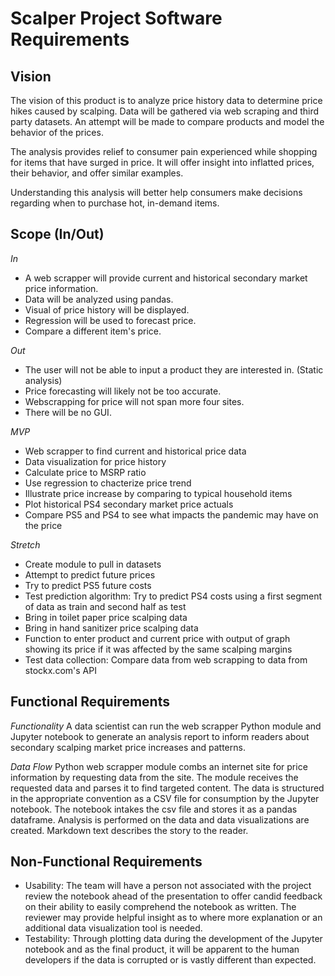 # Scalper Project Software Requirements

## Vision
The vision of this product is to analyze price history data to determine price hikes caused by scalping.  Data will be gathered via web scraping and third party datasets.  An attempt will be made to compare products and model the behavior of the prices.

The analysis provides relief to consumer pain experienced while shopping for items that have surged in price.  It will offer insight into inflatted prices, their behavior, and offer similar examples.

Understanding this analysis will better help consumers make decisions regarding when to purchase hot, in-demand items.


## Scope (In/Out)

*In*
- A web scrapper will provide current and historical secondary market price information.
- Data will be analyzed using pandas.
- Visual of price history will be displayed.
- Regression will be used to forecast price.
- Compare a different item's price.

*Out*
- The user will not be able to input a product they are interested in.  (Static analysis)
- Price forecasting will likely not be too accurate.
- Webscrapping for price will not span more four sites.
- There will be no GUI.

*MVP*
- Web scrapper to find current and historical price data
- Data visualization for price history
- Calculate price to MSRP ratio
- Use regression to chacterize price trend
- Illustrate price increase by comparing to typical household items
- Plot historical PS4 secondary market price actuals
- Compare PS5 and PS4 to see what impacts the pandemic may have on the price

*Stretch*
- Create module to pull in datasets
- Attempt to predict future prices
- Try to predict PS5 future costs
- Test prediction algorithm:  Try to predict PS4 costs using a first segment of data as train and second half as test
- Bring in toilet paper price scalping data
- Bring in hand sanitizer price scalping data
- Function to enter product and current price with output of graph showing its price if it was affected by the same scalping margins
- Test data collection:  Compare data from web scrapping to data from stockx.com's API

## Functional Requirements

*Functionality*
A data scientist can run the web scrapper Python module and Jupyter notebook to generate an analysis report to inform readers about secondary scalping market price increases and patterns.

*Data Flow*
Python web scrapper module combs an internet site for price information by requesting data from the site.  The module receives the requested data and parses it to find targeted content.  The data is structured in the appropriate convention as a CSV file for consumption by the Jupyter notebook.  The notebook intakes the csv file and stores it as a pandas dataframe.  Analysis is performed on the data and data visualizations are created.  Markdown text describes the story to the reader.

## Non-Functional Requirements
- Usability:  The team will have a person not associated with the project review the notebook ahead of the presentation to offer candid feedback on their ability to easily comprehend the notebook as written.  The reviewer may provide helpful insight as to where more explanation or an additional data visualization tool is needed.
- Testability:  Through plotting data during the development of the Jupyter notebook and as the final product, it will be apparent to the human developers if the data is corrupted or is vastly different than expected.